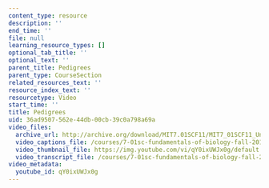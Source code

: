 ```yaml
---
content_type: resource
description: ''
end_time: ''
file: null
learning_resource_types: []
optional_tab_title: ''
optional_text: ''
parent_title: Pedigrees
parent_type: CourseSection
related_resources_text: ''
resource_index_text: ''
resourcetype: Video
start_time: ''
title: Pedigrees
uid: 36ad9507-562e-44db-00cb-39c0a798a69a
video_files:
  archive_url: http://archive.org/download/MIT7.01SCF11/MIT7_01SCF11_Un3Ses3_Rec_300k.mp4
  video_captions_file: /courses/7-01sc-fundamentals-of-biology-fall-2011/cc5e8d85265556e69746a325bd220788_qY0ixUWJx0g.vtt
  video_thumbnail_file: https://img.youtube.com/vi/qY0ixUWJx0g/default.jpg
  video_transcript_file: /courses/7-01sc-fundamentals-of-biology-fall-2011/acc3d77d606649a2dcdd83b17dd26ad5_qY0ixUWJx0g.pdf
video_metadata:
  youtube_id: qY0ixUWJx0g
---
```

